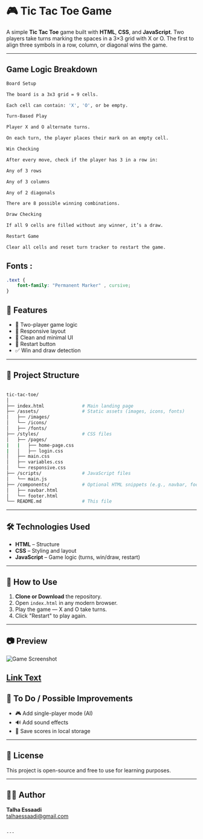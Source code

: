 

# 🎮 Tic Tac Toe Game

A simple **Tic Tac Toe** game built with **HTML**, **CSS**, and **JavaScript**. Two players take turns marking the spaces in a 3×3 grid with X or O. The first to align three symbols in a row, column, or diagonal wins the game.

---

## Game Logic Breakdown
```sh
Board Setup

The board is a 3x3 grid = 9 cells.

Each cell can contain: 'X', 'O', or be empty.

Turn-Based Play

Player X and O alternate turns.

On each turn, the player places their mark on an empty cell.

Win Checking

After every move, check if the player has 3 in a row in:

Any of 3 rows

Any of 3 columns

Any of 2 diagonals

There are 8 possible winning combinations.

Draw Checking

If all 9 cells are filled without any winner, it’s a draw.

Restart Game

Clear all cells and reset turn tracker to restart the game.
```

## Fonts :
```css
.text {
    font-family: "Permanent Marker" , cursive;
}

```
## 🚀 Features

- 🧠 Two-player game logic
- 📱 Responsive layout
- 🎨 Clean and minimal UI
- 🔁 Restart button
- ✅ Win and draw detection

---

## 📁 Project Structure

```sh

tic-tac-toe/
│
├── index.html              # Main landing page
├── /assets/                # Static assets (images, icons, fonts)
│   ├── /images/
│   └── /icons/
│   ├── /fonts/
├── /styles/                # CSS files
│   ├── /pages/
|   |   ├── home-page.css
|   │   ├── login.css
│   ├── main.css
│   ├── variables.css
│   └── responsive.css
├── /scripts/               # JavaScript files
│   └── main.js
├── /components/            # Optional HTML snippets (e.g., navbar, footer)
│   ├── navbar.html
│   └── footer.html
└── README.md               # This file


```

---

## 🛠️ Technologies Used

- **HTML** – Structure
- **CSS** – Styling and layout
- **JavaScript** – Game logic (turns, win/draw, restart)

---

## 🎯 How to Use

1. **Clone or Download** the repository.
2. Open `index.html` in any modern browser.
3. Play the game — X and O take turns.
4. Click "Restart" to play again.

---

## 📷 Preview

![Game Screenshot](https://via.placeholder.com/500x300?text=Tic+Tac+Toe+Preview)

[Link Text](https://talha-essaadi.github.io/game-tic-tac-toe-/)
---

## 📌 To Do / Possible Improvements

- 🎮 Add single-player mode (AI)
- 🔊 Add sound effects
- 💾 Save scores in local storage


---

## 📄 License

This project is open-source and free to use for learning purposes.

---

## 🙋‍♂️ Author

**Talha Essaadi**  
talhaessaadi@gmail.com


```

---


